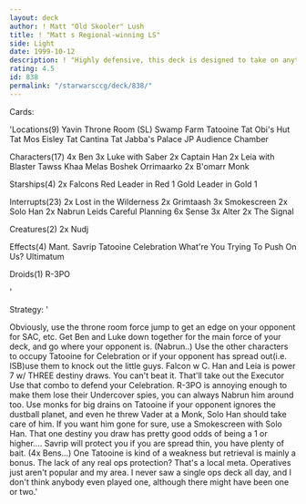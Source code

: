 ```yaml
---
layout: deck
author: ! Matt "Old Skooler" Lush
title: ! "Matt s Regional-winning LS"
side: Light
date: 1999-10-12
description: ! "Highly defensive, this deck is designed to take on anything thrown at it, while using retrieval to boost the diff."
rating: 4.5
id: 838
permalink: "/starwarsccg/deck/838/"
---
```

Cards: 

'Locations(9)
Yavin Throne Room (SL)
Swamp
Farm
Tatooine
Tat Obi's Hut
Tat Mos Eisley
Tat Cantina
Tat Jabba's Palace
JP Audience Chamber

Characters(17)
4x Ben
3x Luke with Saber
2x Captain Han
2x Leia with Blaster
Tawss Khaa
Melas
Boshek
Orrimaarko
2x B'omarr Monk

Starships(4)
2x Falcons
Red Leader in Red 1
Gold Leader in Gold 1

Interrupts(23)
2x Lost in the Wilderness
2x Grimtaash
3x Smokescreen
2x Solo Han
2x Nabrun Leids
Careful Planning
6x Sense
3x Alter
2x The Signal

Creatures(2)
2x Nudj

Effects(4)
Mant. Savrip
Tatooine Celebration
What're You Trying To Push On Us?
Ultimatum

Droids(1)
R-3PO


'

Strategy: '

Obviously, use the throne room force jump to get
an edge on your opponent for SAC, etc. Get Ben and
Luke down together for the main force of your deck, and go where your opponent is. (Nabrun..)
Use the other characters to occupy Tatooine for
Celebration or if your opponent has spread out(i.e. ISB)use them to knock out the little guys.
Falcon w C. Han and Leia is power 7 w/ THREE destiny draws. You can't beat it. That'll take out the Executor Use that combo to defend your Celebration. R-3PO is annoying enough to make them lose their Undercover spies, you can always Nabrun him around too. Use monks for big drains on Tatooine if your opponent ignores the dustball
planet, and even he threw Vader at a Monk, Solo Han should take care of him. If you want him gone for sure, use a Smokescreen with Solo Han. That one destiny you draw has pretty good odds of being a 1 or higher.... Savrip will protect you if you are spread thin, you have plenty of bait. (4x Bens...)
One Tatooine is kind of a weakness but retrieval is mainly a bonus.
The lack of any real ops protection? That's a local meta. Operatives just aren't popular and my area. I never saw a single ops deck all day, and I don't think anybody even played one, although there might have been one or two.'
